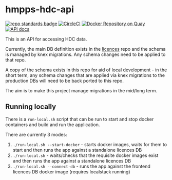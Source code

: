# hmpps-hdc-api
[![repo standards badge](https://img.shields.io/badge/dynamic/json?color=blue&style=flat&logo=github&label=MoJ%20Compliant&query=%24.result&url=https%3A%2F%2Foperations-engineering-reports.cloud-platform.service.justice.gov.uk%2Fapi%2Fv1%2Fcompliant_public_repositories%2Fhmpps-hdc-api)](https://operations-engineering-reports.cloud-platform.service.justice.gov.uk/public-github-repositories.html#hmpps-hdc-api "Link to report")
[![CircleCI](https://circleci.com/gh/ministryofjustice/hmpps-hdc-api/tree/main.svg?style=svg)](https://circleci.com/gh/ministryofjustice/hmpps-hdc-api)
[![Docker Repository on Quay](https://quay.io/repository/hmpps/hmpps-hdc-api/status "Docker Repository on Quay")](https://quay.io/repository/hmpps/hmpps-hdc-api)
[![API docs](https://img.shields.io/badge/API_docs_-view-85EA2D.svg?logo=swagger)](https://hmpps-hdc-api-dev.hmpps.service.justice.gov.uk/webjars/swagger-ui/index.html?configUrl=/v3/api-docs)

This is an API for accessing HDC data.

Currently, the main DB definition exists in the [licences](https://github.com/ministryofjustice/licences) repo and the schema is managed by knex migrations.
Any schema changes need to be applied to that repo. 

A copy of the schema exists in this repo for aid of local development - in the short term, any schema changes that are 
applied via knex migrations to the production DBs will need to be back ported to this repo. 

The aim is to make this project manage migrations in the mid/long term.

## Running locally

There is a `run-local.sh` script that can be run to start and stop docker containers and build and run the application.

There are currently 3 modes:

1. `./run-local.sh --start-docker` - starts docker images, waits for them to start and then runs the app against a standalone licences DB 
2. `./run-local.sh` - waits/checks that the requisite docker images exist and then runs the app against a standalone licences DB
3. `./run-local.sh --connect-db` - runs the app against the frontend licences DB docker image (requires localstack running)  